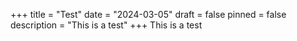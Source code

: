+++
title = "Test"
date = "2024-03-05"
draft = false
pinned = false
description = "This is a test"
+++
This is a test